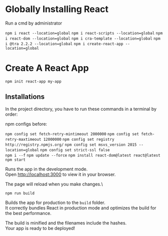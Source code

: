# Globally Installing React
Run a cmd by administrator 

`npm i react --location=global`
`npm i react-scripts --location=global`
`npm i react-dom --location=global`
`npm i cra-template --location=global`
`npm i @tra 2.2.2 --location=global`
`npm i create-react-app --location=global`

# Create A React App

`npm init react-app my-app`

## Installations

In the project directory, you have to run these commands in a terminal by order:

npm configs before:

`npm config set fetch-retry-mintimeout 2000000`
`npm config set fetch-retry-maxtimeout 12000000`
`npm config set registry http://registry.npmjs.org/`
`npm config set msvs_version 2015 --location=global`
`npm config set strict-ssl false`
<br>
`npm i --f`
`npm update --force`
`npm install react-dom@latest react@latest`
`npm start`

Runs the app in the development mode.\
Open [http://localhost:3000](http://localhost:3000) to view it in your browser.

The page will reload when you make changes.\

`npm run build`

Builds the app for production to the `build` folder.\
It correctly bundles React in production mode and optimizes the build for the best performance.

The build is minified and the filenames include the hashes.\
Your app is ready to be deployed!
